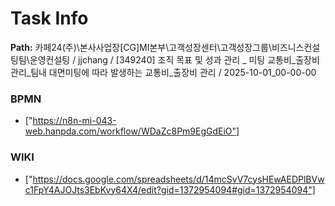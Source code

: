 # Task Info

**Path:** 카페24(주)\본사사업장\[CG]MI본부\고객성장센터\고객성장그룹\비즈니스컨설팅팀\운영컨설팅 / jjchang / [349240] 조직 목표 및 성과 관리 _ 미팅 교통비_출장비 관리_팀내 대면미팅에 따라 발생하는 교통비_출장비 관리 / 2025-10-01_00-00-00

### BPMN
- ["https://n8n-mi-043-web.hanpda.com/workflow/WDaZc8Pm9EgGdEiO"]

### WIKI
- ["https://docs.google.com/spreadsheets/d/14mcSvV7cysHEwAEDPlBVwc1FpY4AJOJts3EbKvy64X4/edit?gid=1372954094#gid=1372954094"]

